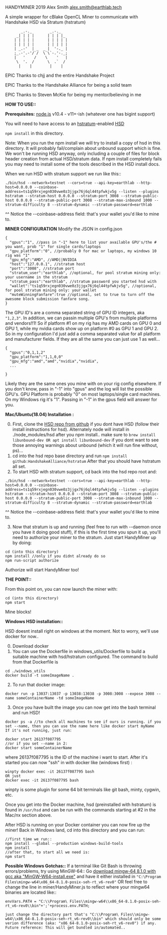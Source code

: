 HANDYMINER
2019 Alex Smith <alex.smith@earthlab.tech>

A simple wrapper for cBlake OpenCL Miner
to communicate with Handshake HSD via Stratum (hstratum)

```
       _.-._        _.-._
     _| | | |      | | | |_
    | | | | |      | | | | |
    | | | | |      | | | | |
    | _.-'  | _  _ |  '-._ |
    ;_.-'.-'/`/  \`\`-.'-._;
    |   '    /    \    '   |
     \  '.  /      \  .`  /
      |    |        |    |

```

EPIC Thanks to chjj and the entire Handshake Project

EPIC Thanks to the Handshake Alliance for being a solid team

EPIC Thanks to Steven McKie for being my mentor/believing in me

**HOW TO USE::**

**Prerequisites:**
[node.js](https://nodejs.org) v10.4 - v11+-ish (whatever one has bigint support)

You will need to have access to an [hstratum](https://github.com/HandshakeAlliance/hstratum)-enabled [HSD](https://github.com/handshake-org/hsd) 


```npm install``` in this directory. 

Note: When you run the npm install we will try to install a copy of hsd in this directory. It will probably fail/complain about unbound support which is fine. We won't be running HSD anyway, only including a couple of files for block header creation from actual HSD/stratum data. If npm install completely fails you may need to install some of the tools described in the HSD install docs.

When we run HSD with stratum support we run like this::

```
./bin/hsd --network=testnet --cors=true --api-key=earthlab --http-host=0.0.0.0 --coinbase-address=ts1q59rxjegn030vwe0z3jjgx76j6ql44tpfwkjv5g --listen --plugins hstratum --stratum-host 0.0.0.0 --stratum-port 3008 --stratum-public-host 0.0.0.0 --stratum-public-port 3008 --stratum-max-inbound 1000 --stratum-difficulty 8 --stratum-dynamic --stratum-password=earthlab
```
^^ Notice the --coinbase-address field: that's your wallet you'd like to mine to.


**MINER CONFIGURATION**
Modify the JSON in config.json
```
{
  "gpus":"1", //pass in "-1" here to list your available GPU's/the # you want, prob "1" for single cards/laptops
  "gpu_platform":"0", //probably 0 for mac or laptops, my windows 10 rig was "1"
  "gpu_mfg":"AMD", //AMD||NVIDIA
  "host":"127.0.0.1", //stratum host
  "port":"3008", //stratum port
  "stratum_user":"earthlab", //optional, for pool stratum mining only: your username in the stratum
  "stratum_pass":"earthlab", //stratum password you started hsd with
  "wallet":"ts1q59rxjegn030vwe0z3jjgx76j6ql44tpfwkjv5g", //optional, for pool stratum mining only: your wallet
  "muteWinningFanfare":true //optional, set to true to turn off the awesome block submission fanfare song.
}
```
The GPU ID's are a comma separated string of GPU ID integers, aka ```"1,2,3"```. 
In addition, we can passin multiple GPU's from multiple platforms and vendors!!1!
So if platform #1 on my rig has my AMD cards on GPU 0 and GPU 1, while my nvidia cards show up on platform #0 as GPU 1 and GPU 2.
So in my configuration I'd just add a comma separated value for all platform and manufacturer fields. If they are all the same you can just use 1 as well...
```
{
  "gpus":"0,1,1,2"
  "gpu_platform":"1,1,0,0"
  "gpu_mfg":"amd","amd","nvidia","nvidia",
  ...

}
```
Likely they are the same ones you mine with on your rig config elsewhere. If you don't know, pass in "-1" into "gpus" and the log will list the possible GPU's. GPU Platform is probably "0" on most laptops/single card machines. On my Windows rig it's "1". Passing in "-1" in the gpus field will answer for you.

**Mac/Ubuntu(18.04) Installation :**

0. First, clone the [HSD repo from github](https://github.com/handshake-org/hsd) if you dont have HSD (follow their install instructions for hsd). Alternately node will install in ./node_modules/hsd after you npm install.. make sure to ```brew install libunbound-dev OR apt install libunbound-dev``` if you dont want to see those annoying warnings about unbound (which it will run fine without, ps)...
1. cd into the hsd repo base directory and run ```npm install github:HandshakeAlliance/hstratum```
After that you should have hstratum all set.
2. To start HSD with stratum support, cd back into the hsd repo root and: 
```
./bin/hsd --network=testnet --cors=true --api-key=earthlab --http-host=0.0.0.0 --coinbase-address=ts1q59rxjegn030vwe0z3jjgx76j6ql44tpfwkjv5g --listen --plugins hstratum --stratum-host 0.0.0.0 --stratum-port 3008 --stratum-public-host 0.0.0.0 --stratum-public-port 3008 --stratum-max-inbound 1000 --stratum-difficulty 8 --stratum-dynamic --stratum-password=earthlab
```
^^ Notice the --coinbase-address field: that's your wallet you'd like to mine to.

3. Now that stratum is up and running (feel free to run with --daemon once you have it doing good stuff), if this is the first time you spun it up, you'll need to authorize your miner to the stratum. Just start HandyMiner up by doing: 
```
cd (into this directory)
npm install //only if you didnt already do so
npm run-script authorize
```
Authorize will start HandyMiner too!

**THE POINT::**

From this point on, you can now launch the miner with:
```
cd (into this directory)
npm start
```
Mine blocks!

**Windows HSD installation::**

HSD doesnt install right on windows at the moment. Not to worry, we'll use docker for now..

0. Download docker
1. You can use the Dockerfile in windows_utils/Dockerfile to build a suitable machine with hsd/hstratum configured. The command to build from that Dockerfile is
```
cd ./windows_utils
docker build -t someImageName .
```
2. To run that docker image:
```
docker run -p 13037:13037 -p 13038:13038 -p 3008:3008 --expose 3008 --name someContainerName -td someImageName
```
3. Once you have built the image you can now get into the bash terminal and run HSD!
```
docker ps -a //to check all machines to see if ours is running. if you set --name, then you can use the name here like docker start myName
If it's not running, just run:

docker start 26137f087795
//or if you set --name in 2:
docker start someContainerName
```
where 26137f087795 is the ID of the machine i want to start. After it's started you can now "ssh" in with docker like (windows first) :
```
winpty docker exec -it 26137f087795 bash
OR just 
docker exec -it 26137f087795 bash
```
winpty is some plugin for some 64 bit terminals like git bash, minty, cygwin, etc.

Once you get into the Docker machine, hsd (preinstalled with hstratum) is found in ```/usr/hsd``` and can be run with the commands starting at #2 in the Mac/*n*x section above.

After HSD is running on your Docker container you can now fire up the miner! Back in Windows land, cd into this directory and you can run:

```
//first time we run::
npm install --global --production windows-build-tools
npm install
//after that, to start all we need is:
npm start
```

**Possible Windows Gotchas::**
If a terminal like Git Bash is throwing errors/problems, try using MinGW-64::
Go [download mingw-64 8.1.0 with gcc aka "MinGW-W64-install.exe"](https://sourceforge.net/projects/mingw-w64/files/Toolchains%20targetting%20Win32/Personal%20Builds/mingw-builds/8.1.0/threads-posix/dwarf/) and have it either installed in 
```"C:\Program Files\mingw-w64\x86_64-8.1.0-posix-seh-rt_v6-rev0"``` 
OR feel free to change the line in miner/HandyMiner.js to reflect where your mingw64 binaries are located like::
```
envVars.PATH = "C:\\Program\ Files\\mingw-w64\\x86_64-8.1.0-posix-seh-rt_v6-rev0\\bin"+';'+process.env.PATH;

just change the directory part that's "C:\\Program\ Files\\mingw-w64\\x86_64-8.1.0-posix-seh-rt_v6-rev0\\bin" which should only be some verion difference (aka: "x86_64-8.1.0-posix-seh-rt_v6-rev0") if any. Future reference: This will get bundled in/automated..

```
